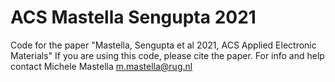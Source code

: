 # ACS Mastella Sengupta 2021
Code for the paper "Mastella, Sengupta et al 2021, ACS Applied Electronic Materials"
If you are using this code, please cite the paper.
For info and help contact Michele Mastella <m.mastella@rug.nl>

